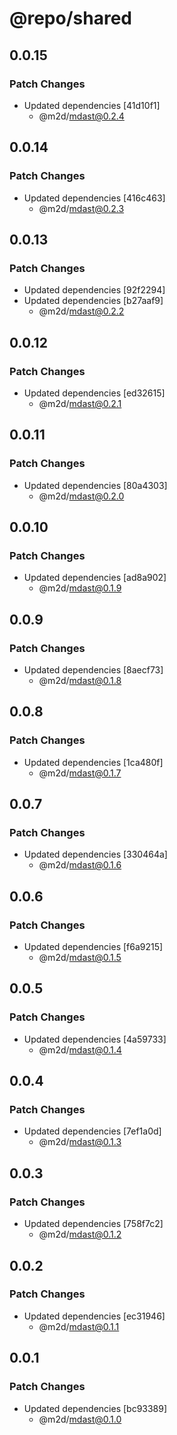 # @repo/shared

## 0.0.15

### Patch Changes

- Updated dependencies [41d10f1]
  - @m2d/mdast@0.2.4

## 0.0.14

### Patch Changes

- Updated dependencies [416c463]
  - @m2d/mdast@0.2.3

## 0.0.13

### Patch Changes

- Updated dependencies [92f2294]
- Updated dependencies [b27aaf9]
  - @m2d/mdast@0.2.2

## 0.0.12

### Patch Changes

- Updated dependencies [ed32615]
  - @m2d/mdast@0.2.1

## 0.0.11

### Patch Changes

- Updated dependencies [80a4303]
  - @m2d/mdast@0.2.0

## 0.0.10

### Patch Changes

- Updated dependencies [ad8a902]
  - @m2d/mdast@0.1.9

## 0.0.9

### Patch Changes

- Updated dependencies [8aecf73]
  - @m2d/mdast@0.1.8

## 0.0.8

### Patch Changes

- Updated dependencies [1ca480f]
  - @m2d/mdast@0.1.7

## 0.0.7

### Patch Changes

- Updated dependencies [330464a]
  - @m2d/mdast@0.1.6

## 0.0.6

### Patch Changes

- Updated dependencies [f6a9215]
  - @m2d/mdast@0.1.5

## 0.0.5

### Patch Changes

- Updated dependencies [4a59733]
  - @m2d/mdast@0.1.4

## 0.0.4

### Patch Changes

- Updated dependencies [7ef1a0d]
  - @m2d/mdast@0.1.3

## 0.0.3

### Patch Changes

- Updated dependencies [758f7c2]
  - @m2d/mdast@0.1.2

## 0.0.2

### Patch Changes

- Updated dependencies [ec31946]
  - @m2d/mdast@0.1.1

## 0.0.1

### Patch Changes

- Updated dependencies [bc93389]
  - @m2d/mdast@0.1.0
